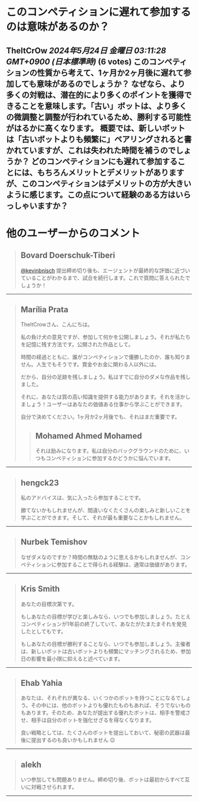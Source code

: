 # このコンペティションに遅れて参加するのは意味があるのか？
**TheItCrOw** *2024年5月24日 金曜日 03:11:28 GMT+0900 (日本標準時)* (6 votes)
このコンペティションの性質から考えて、1ヶ月か2ヶ月後に遅れて参加しても意味があるのでしょうか？
なぜなら、より多くの対戦は、潜在的により多くのポイントを獲得できることを意味します。「古い」ボットは、より多くの微調整と調整が行われているため、勝利する可能性がはるかに高くなります。
概要では、新しいボットは「古いボットよりも頻繁に」ペアリングされると書かれていますが、これは失われた時間を補うのでしょうか？
どのコンペティションにも遅れて参加することには、もちろんメリットとデメリットがありますが、このコンペティションはデメリットの方が大きいように感じます。この点について経験のある方はいらっしゃいますか？
---
# 他のユーザーからのコメント
> ## Bovard Doerschuk-Tiberi
> 
> [@kevinbnisch](https://www.kaggle.com/kevinbnisch) 提出締め切り後も、エージェントが最終的な評価に近づいていることがわかるまで、試合を続行します。これで質問に答えられたでしょうか！
> 
> 
> 
---
> ## Marília Prata
> 
> TheItCrowさん、こんにちは。
> 
> 私の負け犬の意見ですが、参加して何かを公開しましょう。それが私たちを記憶に残す方法です。公開された作品として。
> 
> 時間の経過とともに、誰がコンペティションで優勝したのか、誰も知りません。人生でもそうです。賞金やお金に関わる人以外には。
> 
> だから、自分の足跡を残しましょう。私はすでに自分のダメな作品を残しました。
> 
> それに、あなたは質の高い知識を提供する能力があります。それを活かしましょう！ユーザーはあなたの価値ある仕事から学ぶことができます。
> 
> 自分で決めてください。1ヶ月か2ヶ月後でも、それはまだ重要です。
> 
> 
> 
> > ## Mohamed Ahmed Mohamed
> > 
> > それは励みになります。私は自分のバックグラウンドのために、いつもコンペティションに参加するかどうかに悩んでいます。
> > 
> > 
> > 
---
> ## hengck23
> 
> 私のアドバイスは、気に入ったら参加することです。
> 
> 勝てないかもしれませんが、間違いなくたくさんの楽しみと新しいことを学ぶことができます。そして、それが最も重要なことかもしれません。
> 
> 
> 
---
> ## Nurbek Temishov
> 
> なぜダメなのですか？時間の無駄のように思えるかもしれませんが、コンペティションに参加することで得られる経験は、通常は価値があります。
> 
> 
> 
---
> ## Kris Smith
> 
> あなたの目標次第です。
> 
> もしあなたの目標が学びと楽しみなら、いつでも参加しましょう。たとえコンペティションが1年前の終了していて、あなたがたまたまそれを発見したとしてもです。
> 
> もしあなたの目標が勝利することなら、いつでも参加しましょう。主催者は、新しいボットは古いボットよりも頻繁にマッチングされるため、参加日の影響を最小限に抑えると述べています。
> 
> 
> 
---
> ## Ehab Yahia
> 
> あなたは、それぞれが異なる、いくつかのボットを持つことになるでしょう。その中には、他のボットよりも優れたものもあれば、そうでないものもあります。そのため、あなたが提出する優れたボットは、相手を警戒させ、相手は自分のボットを強化せざるを得なくなります。
> 
> 良い戦略としては、たくさんのボットを提出しておいて、秘密の武器は最後に提出するのも良いかもしれません 😉
> 
> 
> 
---
> ## alekh
> 
> いつ参加しても問題ありません。締め切り後、ボットは最初からすべて互いに対戦させられます。
> 
> 
> 
---
